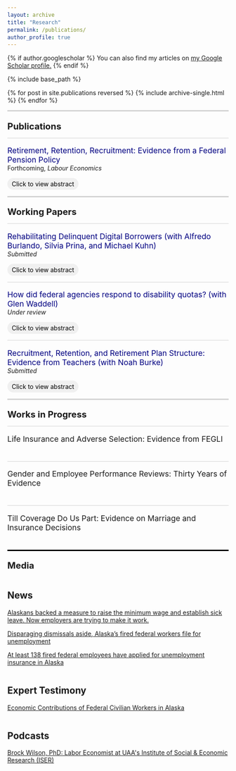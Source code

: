 ```yaml
---
layout: archive
title: "Research"
permalink: /publications/
author_profile: true
---
```


<style>
img {
    max-width: 80%;
    width: auto;
    height: auto;
    vertical-align: middle;
    border: 0;
    display:flex;
    align-items: center;
}

h1 {
  font-size: 2em
}

</style>

{% if author.googlescholar %}
  You can also find my articles on <u><a href="{{author.googlescholar}}">my Google Scholar profile</a>.</u>
{% endif %}

{% include base_path %}

{% for post in site.publications reversed %}
  {% include archive-single.html %}
{% endfor %}

<!-- %%%%%%%%%%%%%%%%%%%%%%%%%%%%%%%%%%%%%%%%%%%%%%%%%%%%%%%%%%% -->

<hr style="border: none; height: 3px; background-color: #D3D3D3;">

<p style="font-size: 1.45em; font-weight: bold; margin-bottom: 0px">
Publications
</p>

<hr style="border: none; height: 1px; background-color: #D3D3D3;">

<!-- %%%%%%%%%%%%%%%%%%%%%%%%%%%%%%%%%%%%%%%%%%%%%%%%%%%%%%%%%%% -->

<p style="font-size: 1.25em; text-decoration: none; font-weight: normal; margin-bottom: 0px"> 
  <a href="http://brockmwilson.github.io/files/Wilson-RetirementRetentionRecruitment.pdf" style="text-decoration: none; color: navy;">
    Retirement, Retention, Recruitment: Evidence from a Federal Pension Policy
  </a>
</p>

<p style="font-size: 6; margin-top: 0px;">
  Forthcoming, <span style="font-style: italic;">Labour Economics</span>
</p>

<!-- Dropdown for the Abstract and Image -->
<details>
  <summary style="font-size: 1em; font-weight: normal; cursor: pointer; 
          display: inline-block; 
          border: 0px; border-radius: 15px; 
          padding: 5px 10px; background-color: #f0f0f0; 
          color: black; transition: all 0.3s ease;">
    Click to view abstract
  </summary>

  <!-- Box around abstract when expanded -->
  <div style="border: 2px solid #ccc; border-radius: 10px; padding: 15px; margin-top: 10px;">
    <p style="font-size: 1em; margin-top: 10px;"> 
      I exploit a policy change for U.S. federal workers’ pension benefits to estimate the effect of pension generosity on worker retirement, retention, and recruitment. The policy increased pensions by 16-25%. I find there is a 30.3% decrease in job quits for permanent workers. However, there is little evidence that pension generosity has an effect on new hires. This suggests salience may play a role in how workers value pensions. Additionally, I find a large heterogeneous labor supply response to pension generosity. Altogether, this shows that pension generosity is effective in retaining workers and may have important implications for workforce planning.
    </p>

  <img src="images/pension-labor-outcomes2.jpg" alt="Pension Labor Outcomes" style="max-width: 100%; height: auto; margin-top: 10px;">
  </div>
</details>

<hr style="border: none; height: 3px; background-color: #D3D3D3;">

<!-- %%%%%%%%%%%%%%%%%%%%%%%%%%%%%%%%%%%%%%%%%%%%%%%%%%%%%%%%%%% -->

<p style="font-size: 1.45em; font-weight: bold; margin-bottom: 0px">
Working Papers
</p>

<hr style="border: none; height: 1px; background-color: #D3D3D3;">

<!-- %%%%%%%%%%%%%%%%%%%%%%%%%%%%%%%%%%%%%%%%%%%%%%%%%%%%%%%%%%% -->

<p style="font-size: 1.25em; text-decoration: none; font-weight: normal; margin-bottom: 0px">
  <a href="http://brockmwilson.github.io/files/BKPW_20250524.pdf" style="text-decoration: none; color: navy;">
    Rehabilitating Delinquent Digital Borrowers (with Alfredo Burlando, Silvia Prina, and Michael Kuhn)
  </a>
</p>

<!-- <div style="height: 1.3em;"></div> -->

<p style="font-size: 6; font-style: italic; margin-top: 0px"> Submitted</p>

<!-- Dropdown for the Abstract and Image -->
<details>
  <summary style="font-size: 1em; font-weight: normal; cursor: pointer; 
          display: inline-block; 
          border: 0px; border-radius: 15px; 
          padding: 5px 10px; background-color: #f0f0f0; 
          color: black; transition: all 0.3s ease;">
    Click to view abstract
  </summary>

  <!-- Box around abstract when expanded -->
  <div style="border: 2px solid #ccc; border-radius: 10px; padding: 15px; margin-top: 10px;">
    <p style="font-size: 1em; margin-top: 10px;"> 
      We partner with a digital lender in Africa to examine how offering delinquent digital borrowers a strategy to repay their overdue loan (payment plan) and the possibility of regaining access to future credit (renewed eligibility) affects repayment behavior and welfare. The payment plan significantly increases repayment, settlement, and re-borrowing, while eligibility alone has no effect. Although the payment plan has no impact on welfare, the eligibility treatment raises stress and perceived financial insecurity. Our analysis suggests that impatience, time inconsistency, and liquidity constraints could play a role in explaining our results.
    </p>

  <img src="images/repayment-behavior.jpg" alt="Repayment behavior" style="max-width: 100%; height: auto; margin-top: 10px;">
  </div>
</details>

<!-- %%%%%%%%%%%%%%%%%%%%%%%%%%%%%%%%%%%%%%%%%%%%%%%%%%%%%%%%%%% -->

<hr style="border: none; height: 1px; background-color: #D3D3D3;">

<!-- %%%%%%%%%%%%%%%%%%%%%%%%%%%%%%%%%%%%%%%%%%%%%%%%%%%%%%%%%%% -->

<p style="font-size: 1.25em; text-decoration: none; font-weight: normal; margin-bottom: 0px">
  <a href="http://brockmwilson.github.io/files/Waddell-Wilson_Disability-Mandates_20250714.pdf" style="text-decoration: none; color: navy;">
    How did federal agencies respond to disability quotas? (with Glen Waddell)
  </a>
</p>

<p style="font-size: 6; font-style: italic; margin-top: 0px"> Under review</p>

<!-- Dropdown for the Abstract and Image -->
<details>
  <summary style="font-size: 1em; font-weight: normal; cursor: pointer; 
          display: inline-block; 
          border: 0px; border-radius: 15px; 
          padding: 5px 10px; background-color: #f0f0f0; 
          color: black; transition: all 0.3s ease;">
    Click to view abstract
  </summary>

  <!-- Box around abstract when expanded -->
  <div style="border: 2px solid #ccc; border-radius: 10px; padding: 15px; margin-top: 10px;">
    <p style="font-size: 1em; margin-top: 10px;"> 
We study the rollout of two disability related policies that intended to increase representation in the U.S. federal workforce&mdash;an executive order to increase employment across all agencies, and a second that mandated quotas be met at each agency. The first of these is followed by a large increase in disability employment. At lower-pay positions, increases in representation are largely through hiring, while at higher-pay positions increases are through updating disability statuses. However, with the quota introduction we find evidence that agencies target the minimum threshold&mdash;this lead to declines in disability representation at agencies that were already in compliance.
    </p>

  <img src="images/disability-mandates.png" alt="" style="max-width: 100%; height: auto; margin-top: 10px;">
  </div>
</details>

<!-- %%%%%%%%%%%%%%%%%%%%%%%%%%%%%%%%%%%%%%%%%%%%%%%%%%%%%%%%%%% -->

<hr style="border: none; height: 1px; background-color: #D3D3D3;">

<!-- %%%%%%%%%%%%%%%%%%%%%%%%%%%%%%%%%%%%%%%%%%%%%%%%%%%%%%%%%%% -->

<p style="font-size: 1.25em; text-decoration: none; font-weight: normal; margin-bottom: 0px">
  <a href="http://brockmwilson.github.io/files/Burke-Wilson_DB_DC_retention.pdf" style="text-decoration: none; color: navy;">
    Recruitment, Retention, and Retirement Plan Structure: Evidence from Teachers (with Noah Burke)
  </a>
</p>

<p style="font-size: 6; font-style: italic; margin-top: 0px"> Submitted</p>

<!-- Dropdown for the Abstract and Image -->
<details>
  <summary style="font-size: 1em; font-weight: normal; cursor: pointer; 
          display: inline-block; 
          border: 0px; border-radius: 15px; 
          padding: 5px 10px; background-color: #f0f0f0; 
          color: black; transition: all 0.3s ease;">
    Click to view abstract
  </summary>

  <!-- Box around abstract when expanded -->
  <div style="border: 2px solid #ccc; border-radius: 10px; padding: 15px; margin-top: 10px;">
    <p style="font-size: 1em; margin-top: 10px;"> 
In 2006, the State of Alaska transitioned from a defined benefit retirement system to a defined contribution system for all newly hired public education employees&mdash;a majority of which are teachers. For employees, these plans accrue approximately similar wealth at retirement. Using administrative records, we examine whether the reform altered labor market outcomes for new cohorts. At the threshold of policy implementation, there is no significant change in new hires for both quantity and observable characteristics such as age or previous experience. Further, there is no significant difference in retention up to 14 years post-policy implementation.
    </p>

  <img src="images/db-dc-change.png" alt="" style="max-width: 100%; height: auto; margin-top: 10px;">
  </div>
</details>

<!-- %%%%%%%%%%%%%%%%%%%%%%%%%%%%%%%%%%%%%%%%%%%%%%%%%%%%%%%%%%% -->

<hr style="border: none; height: 3px; background-color: #D3D3D3;">

<!-- %%%%%%%%%%%%%%%%%%%%%%%%%%%%%%%%%%%%%%%%%%%%%%%%%%%%%%%%%%% -->

<p style="font-size: 1.45em; font-weight: bold; margin-bottom: 0px">
Works in Progress
</p>

<!-- %%%%%%%%%%%%%%%%%%%%%%%%%%%%%%%%%%%%%%%%%%%%%%%%%%%%%%%%%%% -->

<hr style="border: none; height: 1px; background-color: #D3D3D3;">

<p style="font-size: 1.25em; text-decoration: none; font-weight: normal; margin-bottom: 40px;"> Life Insurance and Adverse Selection: Evidence from FEGLI </p>

<hr style="border: none; height: 1px; background-color: #D3D3D3;">

<p style="font-size: 1.25em; text-decoration: none; font-weight: normal; margin-bottom: 40px;"> Gender and Employee Performance Reviews: Thirty Years of Evidence </p>

<hr style="border: none; height: 1px; background-color: #D3D3D3;">

<p style="font-size: 1.25em; text-decoration: none; font-weight: normal; margin-bottom: 40px;"> Till Coverage Do Us Part: Evidence on Marriage and Insurance Decisions </p>

<!-- %%%%%%%%%%%%%%%%%%%%%%%%%%%%%%%%%%%%%%%%%%%%%%%%%%%%%%%%%%% -->

<hr style="border: none; height: 3px; background-color: black;">

<!-- %%%%%%%%%%%%%%%%%%%%%%%%%%%%%%%%%%%%%%%%%%%%%%%%%%%%%%%%%%% -->

<p style="font-size: 1.45em; font-weight: bold; margin-bottom: 0px">
Media
</p>

<hr style="border: none; height: 0px; background-color: #D3D3D3;">

<h2>News</h2>

<a href = "https://www.adn.com/business-economy/2024/12/25/alaskans-backed-a-measure-to-raise-the-minimum-wage-and-establish-sick-leave-now-employers-are-trying-to-make-it-work/">Alaskans backed a measure to raise the minimum wage and establish sick leave. Now employers are trying to make it work.</a>

<a href = "https://alaskapublic.org/news/politics/2025-03-13/disparaging-dismissals-aside-alaskas-fired-federal-workers-file-for-unemployment">Disparaging dismissals aside, Alaska’s fired federal workers file for unemployment</a>

<a href = "https://www.adn.com/politics/2025/03/13/138-fired-federal-employees-have-applied-for-unemployment-insurance-in-alaska/">At least 138 fired federal employees have applied for unemployment insurance in Alaska</a>

<hr style="border: none; height: 0px; background-color: #D3D3D3;">

<h2>Expert Testimony</h2>

<a href = "https://www.akleg.gov/basis/Meeting/Detail?Meeting=HJUD%202025-03-12%2013:00:00#tab4_4e">Economic Contributions of Federal Civilian Workers in Alaska</a>

<hr style="border: none; height: 0px; background-color: #D3D3D3;">

<h2>Podcasts</h2>

<a href = "https://open.spotify.com/episode/324MZgkEknAlgD32U3IwCF?si=a34879b3625d4e3b">Brock Wilson, PhD: Labor Economist at UAA's Institute of Social & Economic Research (ISER)</a>



